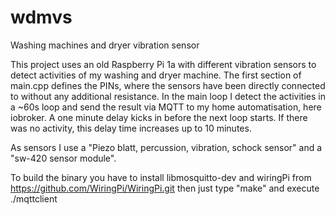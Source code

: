 # wdmvs
Washing machines and dryer vibration sensor

This project uses an old Raspberry Pi 1a with different vibration sensors to detect activities of my washing and dryer machine.
The first section of main.cpp defines the PINs, where the sensors have been directly connected to without any additional resistance.
In the main loop I detect the activities in a ~60s loop and send the result via MQTT to my home automatisation, here iobroker. A one minute delay kicks in before the next loop starts. If there was no activity, this delay time increases up to 10 minutes.

As sensors I use a "Piezo blatt, percussion, vibration, schock sensor" and a "sw-420 sensor module".

To build the binary you have to install libmosquitto-dev and wiringPi from https://github.com/WiringPi/WiringPi.git
then just type "make" and execute ./mqttclient
